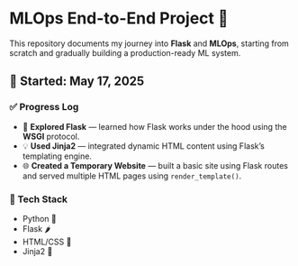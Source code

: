 # MLOps End-to-End Project 🚀

This repository documents my journey into **Flask** and **MLOps**, starting from scratch and gradually building a production-ready ML system.

## 📅 Started: May 17, 2025

### ✅ Progress Log

- 📌 **Explored Flask** — learned how Flask works under the hood using the **WSGI** protocol.
- 💡 **Used Jinja2** — integrated dynamic HTML content using Flask’s templating engine.
- 🌐 **Created a Temporary Website** — built a basic site using Flask routes and served multiple HTML pages using `render_template()`.

### 🔧 Tech Stack

- Python 🐍
- Flask 🌶️
- HTML/CSS 🎨
- Jinja2 🧩
